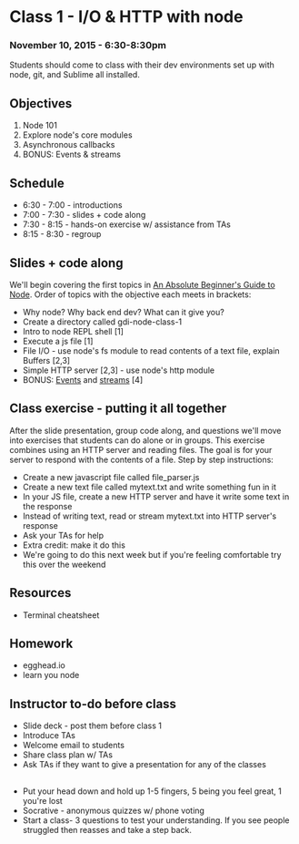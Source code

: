 # Class 1 - I/O & HTTP with node
### November 10, 2015 - 6:30-8:30pm

Students should come to class with their dev environments set up with node, git, and Sublime all installed.

## Objectives
  1. Node 101
  2. Explore node's core modules
  3. Asynchronous callbacks
  4. BONUS: Events & streams

## Schedule
  - 6:30 - 7:00 - introductions
  - 7:00 - 7:30 - slides + code along
  - 7:30 - 8:15 - hands-on exercise w/ assistance from TAs
  - 8:15 - 8:30 - regroup

## Slides + code along
We'll begin covering the first topics in [An Absolute Beginner's Guide to Node](http://blog.modulus.io/absolute-beginners-guide-to-nodejs). Order of topics with the objective each meets in brackets:
  - Why node? Why back end dev? What can it give you?
  - Create a directory called gdi-node-class-1
  - Intro to node REPL shell [1]
  - Execute a js file [1]
  - File I/O - use node's fs module to read contents of a text file, explain Buffers [2,3]
  - Simple HTTP server [2,3] - use node's http module
  - BONUS: [Events](https://github.com/maxogden/art-of-node#events) and [streams](https://github.com/substack/stream-handbook#introduction) [4]

## Class exercise - putting it all together
After the slide presentation, group code along, and questions we'll move into exercises that students can do alone or in groups. This exercise combines using an HTTP server and reading files. The goal is for your server to respond with the contents of a file. Step by step instructions:
  - Create a new javascript file called file_parser.js
  - Create a new text file called mytext.txt and write something fun in it
  - In your JS file, create a new HTTP server and have it write some text in the response
  - Instead of writing text, read or stream mytext.txt into HTTP server's response
  - Ask your TAs for help
  - Extra credit: make it do this
  - We're going to do this next week but if you're feeling comfortable try this over the weekend

## Resources
  - Terminal cheatsheet

## Homework
  - egghead.io
  - learn you node

## Instructor to-do before class
  - Slide deck - post them before class 1
  - Introduce TAs
  - Welcome email to students
  - Share class plan w/ TAs
  - Ask TAs if they want to give a presentation for any of the classes

##
  - Put your head down and hold up 1-5 fingers, 5 being you feel great, 1 you're lost
  - Socrative - anonymous quizzes w/ phone voting
  - Start a class- 3 questions to test your understanding. If you see people struggled then reasses and take a step back.